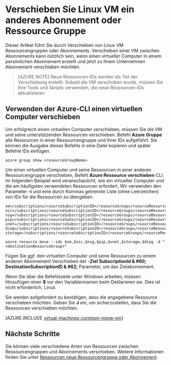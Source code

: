 <properties
    pageTitle="Verschieben einer Linux VM | Microsoft Azure"
    description="Verschieben einer Linux VM zu einer anderen Azure-Abonnement oder Ressourcen Gruppe Ressourcen-Manager-Bereitstellungsmodell."
    services="virtual-machines-linux"
    documentationCenter=""
    authors="cynthn"
    manager="timlt"
    editor=""
    tags="azure-resource-manager"/>

<tags
    ms.service="virtual-machines-linux"
    ms.workload="infrastructure-services"
    ms.tgt_pltfrm="na"
    ms.devlang="na"
    ms.topic="article"
    ms.date="08/08/2016"
    ms.author="cynthn"/>

    


# <a name="move-a-linux-vm-to-another-subscription-or-resource-group"></a>Verschieben Sie Linux VM ein anderes Abonnement oder Ressource Gruppe

Dieser Artikel führt Sie durch Verschieben von Linux VM Ressourcengruppen oder Abonnements. Verschieben einer VM zwischen Abonnements kann nützlich sein, wenn einen virtueller Computer in einem persönlichen Abonnement erstellt und jetzt zu Ihrem Unternehmen Abonnement verschieben möchten.

> [AZURE.NOTE] Neue Ressourcen-IDs werden als Teil der Verschiebung erstellt. Sobald die VM verschoben wurde, müssen Sie Ihre Tools und Skripts verwenden, die neue Ressourcen-IDs aktualisieren. 


## <a name="use-the-azure-cli-to-move-a-vm"></a>Verwenden der Azure-CLI einen virtuellen Computer verschieben 

Um erfolgreich einen virtuellen Computer verschieben, müssen Sie die VM und seine unterstützenden Ressourcen verschieben. Befehl **Azure Gruppe** alle Ressourcen in einer Ressourcengruppe und ihrer IDs aufgeführt. Sie können die Ausgabe dieses Befehls in eine Datei kopieren und später Befehle IDs einfügen.

    azure group show <resourceGroupName>

Um einen virtuellen Computer und seine Ressourcen in einer anderen Ressourcengruppe verschieben, Befehl **Azure Ressource verschieben** CLI. Im folgenden Beispiel wird veranschaulicht, wie ein virtueller Computer und die am häufigsten verwendeten Ressourcen erfordert. Wir verwenden den Parameter **-i** und eine durch Kommas getrennte Liste (ohne Leerzeichen) von IDs für die Ressourcen zu übergeben.

    
    vm=/subscriptions/<sourceSubscriptionID>/resourceGroups/<sourceResourceGroup>/providers/Microsoft.Compute/virtualMachines/<vmName>
    nic=/subscriptions/<sourceSubscriptionID>/resourceGroups/<sourceResourceGroup>/providers/Microsoft.Network/networkInterfaces/<nicName>
    nsg=/subscriptions/<sourceSubscriptionID>/resourceGroups/<sourceResourceGroup>/providers/Microsoft.Network/networkSecurityGroups/<nsgName>
    pip=/subscriptions/<sourceSubscriptionID>/resourceGroups/<sourceResourceGroup>/providers/Microsoft.Network/publicIPAddresses/<publicIPName>
    vnet=/subscriptions/<sourceSubscriptionID>/resourceGroups/<sourceResourceGroup>/providers/Microsoft.Network/virtualNetworks/<vnetName>
    diag=/subscriptions/<sourceSubscriptionID>/resourceGroups/<sourceResourceGroup>/providers/Microsoft.Storage/storageAccounts/<diagnosticStorageAccountName>
    storage=/subscriptions/<sourceSubscriptionID>/resourceGroups/<sourceResourceGroup>/providers/Microsoft.Storage/storageAccounts/<storageAcountName>      
    
    azure resource move --ids $vm,$nic,$nsg,$pip,$vnet,$storage,$diag -d "<destinationResourceGroup>"
    
Fügen Sie ggf. den virtuellen Computer und seine Ressourcen zu einem anderen Abonnement Verschieben der **-Ziel SubscriptionId & #60; DestinationSubscriptionID & #62;** Parameter, um das Zielabonnement.

Wenn Sie über die Befehlszeile unter Windows arbeiten, müssen Hinzufügen einer **$** vor den Variablennamen beim Deklarieren sie. Dies ist nicht erforderlich, Linux.

Sie werden aufgefordert zu bestätigen, dass die angegebene Ressource verschieben möchten. Geben Sie **J** ein, um sicherzustellen, dass Sie die Ressourcen verschieben möchten.
    

[AZURE.INCLUDE [virtual-machines-common-move-vm](../../includes/virtual-machines-common-move-vm.md)]

## <a name="next-steps"></a>Nächste Schritte

Sie können viele verschiedene Arten von Ressourcen zwischen Ressourcengruppen und Abonnements verschieben. Weitere Informationen finden Sie unter [Ressourcen neue Ressourcengruppe oder Abonnement](../resource-group-move-resources.md).    